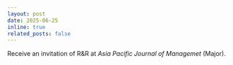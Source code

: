 ```yaml
---
layout: post
date: 2025-06-25
inline: true
related_posts: false
---
```


Receive an invitation of R&R at *Asia Pacific Journal of Managemet* (Major).
